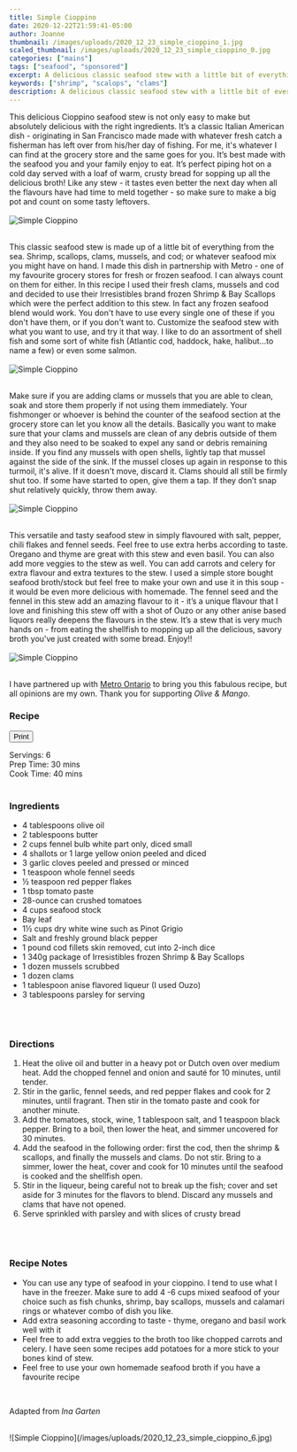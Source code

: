```yaml
---
title: Simple Cioppino
date: 2020-12-22T21:59:41-05:00
author: Joanne
thumbnail: /images/uploads/2020_12_23_simple_cioppino_1.jpg
scaled_thumbnail: /images/uploads/2020_12_23_simple_cioppino_0.jpg
categories: ["mains"]
tags: ["seafood", "sponsored"]
excerpt: A delicious classic seafood stew with a little bit of everything from the sea 
keywords: ["shrimp", "scalops", "clams"]
description: A delicious classic seafood stew with a little bit of everything from the sea 
---
```

<span class="blog-text">

This delicious Cioppino seafood stew is not only easy to make but absolutely delicious with the right ingredients. It’s a classic Italian American dish - originating in San Francisco made made with whatever fresh catch a fisherman has left over from his/her day of fishing. For me, it's whatever I can find at the grocery store and the same goes for you. It’s best made with the seafood you and your family enjoy to eat. It’s perfect piping hot on a cold day served with a loaf of warm, crusty bread for sopping up all the delicious broth! Like any stew - it tastes even better the next  day when all the flavours have had time to meld together - so make sure to make a big pot and count on some tasty leftovers. 
</br>
</br>
![Simple Cioppino](/images/uploads/2020_12_23_simple_cioppino_2.jpg)
</br>
</br>

This classic seafood stew is made up of a little bit of everything from the sea. Shrimp, scallops, clams, mussels, and cod; or whatever seafood mix you might have on hand. I made this dish in partnership with Metro - one of my favourite grocery stores for fresh or frozen seafood. I can always count on them for either. In this recipe I used their fresh clams, mussels and cod and decided to use their Irresistibles brand frozen Shrimp & Bay Scallops which were the perfect addition to this stew. In fact any frozen seafood blend would work. You don't have to use every single one of these if you don't have them, or if you don't want to. Customize the seafood stew with what you want to use, and try it that way. I like to do an assortment of shell fish and some sort of white fish (Atlantic cod, haddock, hake, halibut...to name a few) or even some salmon. 
</br>
</br>
![Simple Cioppino](/images/uploads/2020_12_23_simple_cioppino_3.jpg)
</br>
</br>

Make sure if you are adding clams or mussels that you are able to clean, soak and store them properly if not using them immediately. Your fishmonger or whoever is behind the counter of the seafood section at the grocery store can let you know all the details. Basically you want to make sure that your clams and mussels are clean of any debris outside of them and they also need to be soaked to expel any sand or debris remaining inside. If you find any mussels with open shells, lightly tap that mussel against the side of the sink. If the mussel closes up again in response to this turmoil, it's alive. If it doesn't move, discard it. Clams should all still be firmly shut too. If some have started to open, give them a tap. If they don’t snap shut relatively quickly, throw them away.
 </br>
</br>
![Simple Cioppino](/images/uploads/2020_12_23_simple_cioppino_4.jpg)
</br>
</br>

This versatile and tasty seafood stew in simply flavoured with salt, pepper, chili flakes and fennel seeds. Feel free to use extra herbs according to taste. Oregano and thyme are great with this stew and even basil. You can also add more veggies to the stew as well.  You can add carrots and celery for extra flavour and extra textures to the stew. I used a simple store bought seafood broth/stock but feel free to make your own and use it in this soup - it would be even more delicious with homemade. The fennel seed and the fennel in this stew add an amazing flavour to it - it’s a unique flavour that I love and finishing this stew off with a shot of Ouzo or any other anise based liquors really deepens the flavours in the stew. It’s a stew that is very much hands on - from eating the shellfish to mopping up all the delicious, savory broth you've just created with  some bread. Enjoy!!
</br>
</br>
![Simple Cioppino](/images/uploads/2020_12_23_simple_cioppino_5.jpg)
</br>
</br>

I have partnered up with <span class="highlight"><a rel="nofollow" href="https://www.metro.ca/en">Metro Ontario</a></span> to bring you this fabulous recipe, but all opinions are my own. Thank you for supporting _Olive & Mango_.
<!--</br>
</br>
{{< youtube 2U5KL1buARQ >}}
</br>
</br>-->
</span>

### Recipe
<div print_button><form>
<input type="button" value="Print" class="btn__print" onClick="window.print()">
</form></div>

<div>Servings: <span itemprop="recipeYield">6</div>
<div>Prep Time: <meta itemprop="prepTime" content="PT30M">30 mins</div>
<div>Cook Time: <meta itemprop="cookTime" content="PT40M">40 mins</div>
</br>

### Ingredients

* <span itemprop="recipeIngredient">4 tablespoons olive oil</span>
* <span itemprop="recipeIngredient">2 tablespoons butter  </span>
* <span itemprop="recipeIngredient">2 cups fennel bulb white part only, diced small </span>
* <span itemprop="recipeIngredient">4 shallots or 1 large yellow onion peeled and diced </span>
* <span itemprop="recipeIngredient">3 garlic cloves peeled and pressed or minced</span>
* <span itemprop="recipeIngredient">1 teaspoon whole fennel seeds</span>
* <span itemprop="recipeIngredient">&frac12; teaspoon red pepper flakes</span>
* <span itemprop="recipeIngredient">1 tbsp tomato paste </span>
* <span itemprop="recipeIngredient">28-ounce can crushed tomatoes</span>
* <span itemprop="recipeIngredient">4 cups seafood stock</span>
* <span itemprop="recipeIngredient">Bay leaf </span>
* <span itemprop="recipeIngredient">1&frac12; cups dry white wine such as Pinot Grigio</span>
* <span itemprop="recipeIngredient">Salt and freshly ground black pepper</span>
* <span itemprop="recipeIngredient">1 pound cod fillets skin removed, cut into 2-inch dice</span>
* <span itemprop="recipeIngredient">1 340g package of Irresistibles frozen Shrimp & Bay Scallops </span>
* <span itemprop="recipeIngredient">1 dozen mussels scrubbed</span>
* <span itemprop="recipeIngredient">1 dozen clams </span>
* <span itemprop="recipeIngredient">1 tablespoon anise flavored liqueur (I used Ouzo) </span>
* <span itemprop="recipeIngredient">3 tablespoons parsley for serving </span>
</br>
</br>

### Directions
1.	Heat the olive oil and butter in a heavy pot or Dutch oven over medium heat. Add the chopped fennel and onion and sauté for 10 minutes, until tender. 
3.	Stir in the garlic, fennel seeds, and red pepper flakes and cook for 2 minutes, until fragrant. Then stir in the tomato paste and cook for another minute. 
5.	Add the tomatoes, stock, wine, 1 tablespoon salt, and 1 teaspoon black pepper. Bring to a boil, then lower the heat, and simmer uncovered for 30 minutes. 
7.	Add the seafood in the following order: first the cod, then the shrimp & scallops, and finally the mussels and clams. Do not stir. Bring to a simmer, lower the heat, cover and cook for 10 minutes until the seafood is cooked and the shellfish open.
9.	Stir in the liqueur, being careful not to break up the fish; cover and set aside for 3 minutes for the flavors to blend. Discard any mussels and clams that have not opened.
10.	Serve sprinkled with parsley and with slices of crusty bread 
</br>
</br>

### Recipe Notes
* You can use any type of seafood in your cioppino. I tend to use what I have in the freezer. Make sure to add 4 -6 cups mixed seafood of your choice such as fish chunks, shrimp, bay scallops, mussels and calamari rings or whatever combo of dish you like. 
* Add extra seasoning according to taste - thyme, oregano and basil work well with it 
* Feel free to add extra veggies to the broth too like chopped carrots and celery. I have seen some recipes add potatoes for a more stick to your bones kind of stew. 
* Feel free to use your own homemade seafood broth if you have a favourite recipe 
</br>

Adapted from _Ina Garten_

</br>
![Simple Cioppino](/images/uploads/2020_12_23_simple_cioppino_6.jpg)